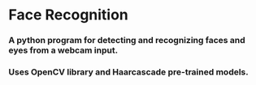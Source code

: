 # Face Recognition

 ### A python program for detecting and recognizing faces and eyes from a webcam input.
 ### Uses OpenCV library and Haarcascade pre-trained models.
